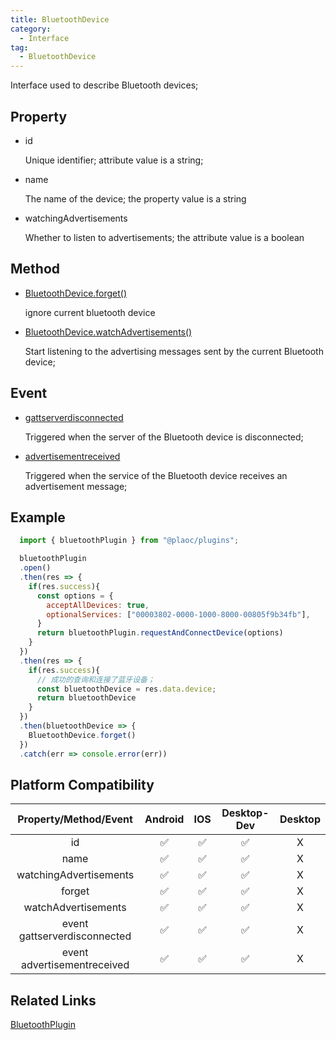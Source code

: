 ```yaml
---
title: BluetoothDevice
category:
  - Interface
tag:
  - BluetoothDevice 
---
```


Interface used to describe Bluetooth devices;


## Property

  - id

    Unique identifier; attribute value is a string;

  - name

    The name of the device; the property value is a string


  - watchingAdvertisements

    Whether to listen to advertisements; the attribute value is a boolean


## Method

  - [BluetoothDevice.forget()](./forget.md)

    ignore current bluetooth device

  - [BluetoothDevice.watchAdvertisements()](./watch-advertisements.md)

    Start listening to the advertising messages sent by the current Bluetooth device;

## Event

  - [gattserverdisconnected](./event-gattserverdisconnected.md)

    Triggered when the server of the Bluetooth device is disconnected;
     
  - [advertisementreceived](./event-advertisementreceived.md)

    Triggered when the service of the Bluetooth device receives an advertisement message;
    
## Example
```js
  import { bluetoothPlugin } from "@plaoc/plugins";

  bluetoothPlugin
  .open()
  .then(res => {
    if(res.success){
      const options = {
        acceptAllDevices: true,
        optionalServices: ["00003802-0000-1000-8000-00805f9b34fb"],
      }
      return bluetoothPlugin.requestAndConnectDevice(options)
    }
  })
  .then(res => {
    if(res.success){
      // 成功的查询和连接了蓝牙设备；
      const bluetoothDevice = res.data.device;
      return bluetoothDevice
    }
  })
  .then(bluetoothDevice => {
    BluetoothDevice.forget()
  })
  .catch(err => console.error(err))

```

## Platform Compatibility

| Property/Method/Event           | Android | IOS | Desktop-Dev | Desktop |
|:-------------------------------:|:-------:|:---:|:-----------:|:-------:|
| id                              | ✅      | ✅   | ✅          | X      |
| name                            | ✅      | ✅   | ✅          | X      |
| watchingAdvertisements          | ✅      | ✅   | ✅          | X      |
| forget                          | ✅      | ✅   | ✅          | X      |
| watchAdvertisements             | ✅      | ✅   | ✅          | X      |
| event gattserverdisconnected    | ✅      | ✅   | ✅          | X      |
| event advertisementreceived     | ✅      | ✅   | ✅          | X      |

## Related Links
[BluetoothPlugin](../../plugin/bluetooth/index.md)


